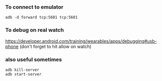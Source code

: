 ### To connect to emulator

```
adb -d forward tcp:5601 tcp:5601
```

### To debug on real watch
https://developer.android.com/training/wearables/apps/debugging#usb-phone
(don't forget to hit allow on watch)

### also useful sometimes
```
adb kill-server
adb start-server
```
